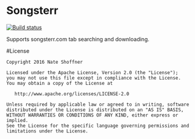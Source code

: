 Songsterr
====================

[![Build status](https://ci.appveyor.com/api/projects/status/v4l3su6pp3172ppn?svg=true)](https://ci.appveyor.com/project/NateShoffner/tabster-plugin-songsterr)

Supports songsterr.com tab searching and downloading.

#License

    Copyright 2016 Nate Shoffner

    Licensed under the Apache License, Version 2.0 (the "License");
    you may not use this file except in compliance with the License.
    You may obtain a copy of the License at

       http://www.apache.org/licenses/LICENSE-2.0

    Unless required by applicable law or agreed to in writing, software
    distributed under the License is distributed on an "AS IS" BASIS,
    WITHOUT WARRANTIES OR CONDITIONS OF ANY KIND, either express or implied.
    See the License for the specific language governing permissions and
    limitations under the License.